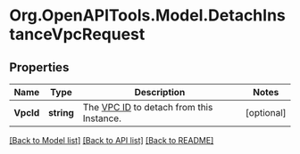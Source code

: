# Org.OpenAPITools.Model.DetachInstanceVpcRequest

## Properties

Name | Type | Description | Notes
------------ | ------------- | ------------- | -------------
**VpcId** | **string** | The [VPC ID](#operation/list-vpcs) to detach from this Instance. | [optional] 

[[Back to Model list]](../README.md#documentation-for-models) [[Back to API list]](../README.md#documentation-for-api-endpoints) [[Back to README]](../README.md)

